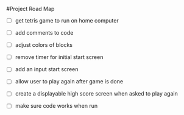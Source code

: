 #Project Road Map


-[ ] get tetris game to run on home computer

-[ ] add comments to code

-[ ] adjust colors of blocks

-[ ] remove timer for initial start screen

-[ ] add an input start screen

-[ ] allow user to play again after game is done

-[ ] create a displayable high score screen when asked to play again

-[ ] make sure code works when run